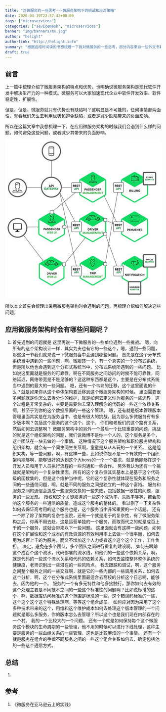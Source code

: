 ```yaml
---
title: "对微服务的一些思考---微服务架构下的挑战和应对策略"
date: 2020-04-19T22:57:42+08:00
tags: ["microservices"]
categories: ["sevicemesh", "microservices"]
banner: "img/banners/ms.jpg"
author: "helight"
authorlink: "http://helight.info"
summary: "根据这段时间读的书想梳理一下我对微服务的一些思考，部分内容来自一些外文书籍，我感觉这部分内容还是要直接读外文书籍会得到更真实可靠的思路和解读。"
draft: true
---
```


## 前言
上一篇中梳理介绍了微服务架构的特点和优势，也明确说微服务架构是现代软件开发中解决生产力的一种模式。微服务可以大家加速现代企业中软件开发效率、软件稳定性，扩展性。

但是，但是，微服务就只有优势没有缺陷吗？这明显是不可能的，任何事情都两面性，就看我们怎么去利用优势和避免缺陷，或者是减少缺陷带来的负面影响。

所以在这篇文章中我想梳理一下，在应用微服务架构的时候我们会遇到什么样的问题，如何避免这些问题，或者减少其带来的负面影响。

![](imgs/ms.jpg)

所以本文首先会梳理出采用微服务架构时会遇到的问题，再梳理介绍如何解决这些问题。

## 应用微服务架构时会有哪些问题呢？
1. 首先遇到的问题就是
这里再说一下微服务的一些单位遇到一些挑战。
嗯，向所有的这个架构设计一样，其实为夫也有它的一些这个，嗯，遇到一些问题，那这这一节我们就来说一下微服务当中会遇到哪些问题。
首先是在这个分布式系统当中遇到的一些问题，啊，微服饰一个，有一个真实的一个分布式系统，但是所以他也会遇到这个分布式系统当中，分布式系统所遇到的一些问题。
比如说这里面就是服务的可靠性，啊在不同服务之间访问的时候不能可靠性，网络延迟，网络带宽是不是足够的？这这种东西都是这个，主要是在分布式系统当中遇到的最大的一些问题。
嗯，还有一个韦弗的迁移，这个这里面说的什么？就是如果你从这个单体架构要迁移到这个微服务架构的时候。
里面需要很多问题就是你怎么去拆分你的维护，就是如何去定义你为服务的一些边界，这个过程是非常复杂的，主要是需要你去深入理解你的代码的一些这个依赖关系啊，甚至于到你的这个数据层面的一些这个管理。
嗯，还有就是版本管理版本管理里面其实是在为服务当中，也是有很大的挑战，因为那么多微服务有有多少版本啊？包括这个服务的这个这个，这个。
你们和老板们的这个路有关系，然后如何去调整啊？
微服务架构中的另外一个最后一个比较重要的问题，挑战的就是这个组织架构的问题，我们说微博不是你一个人的，这个服务是多个，这个团队在一块去做的一个事情。
这种情况下这个服务架构和职位服务架构和组织架构，就会有一个同生同生关系啊，童童是从从从玩的一个关系。
这是组织架构，等一些问题，啊，有这样一些，比如说你是不是一个有效的一个组织架构能够啊，能够很好的达到这个大boss的一个一个要求，就是他能够在这个开发人员和用于人员执行流程的一些沟通和一些合作。
另外我认为还有一个挑战就是架构的一个复杂性里面，所有的这个复杂性其实基本上是基于这个代码级的函数集的，但是这个维护当中呢，它的这个复杂性就体现在服务和服务之间的一些通信问题，啊，就是不同的服务之间是独立的一种这个富裕。
服务和服务之间的通信会造成一些服务交换的一些失败，包括数据一致性的问题，服务的一些发现。
授权和这个关键服务的一些这个成功率，失败率等等，都会影响这个服务的一些通信的质量，造成这个服务的整体的。
看过删了一下复杂性如何去保证高考用的这个服务也是，这个服务当中非常重要的一个话题。
还有一个除了除了架构的复杂性医院，还有一个就是用于的复杂性，有了微服务架构之后，你再不用去赴，这是运营单独的一个服务，而取而代之的就是成百上千的一个服务，这就会带来以下一些问题。
这里面就会有这样一些问题，如何在这个扩展性和这个成本的有效资源的有效利用率上去做一个很平衡，如何去用为成百上千的为服务，而又不增加这个人力或者这个这个这个工作，工作负担。
决定，避免在多个团队，多个团队之间进行重复的建设啊。
如何去跟踪这个成百个这个流水，代码部署的流水线，和他们的一些这个依赖关系，啊，就是代码的一些这个流水关系和代码的依赖关系，如何去监控整体整体系统的健康度，老师识别出一些潜在的一些风险点。
我去跟踪和调试，啊，这个服务之间整个服务之间的一些交互啊，就是它的一些内部的一些调用关系，如何去这个分析，啊，这个在分布式系统里面最适合去高校的分析这个日志啊，能够去，因为他的一个。
服务的一个有多元特性和他多接触行，那你如何去有效的这个处理主要是不同技术之间的一些这个标准性的问题啊？比如说标准的这个，啊，数据库访问标准的这个范围是标准的一些，这个错误码标准的一些，这个这个这个这个特殊处理啊，等等这个组合成员。
如何应对因为采用了这个多种技术带来的这个，用维和这个维护成本如何去处理这个版本管理的一个问题就是那么多服务，你的版本怎么去管理？所以这个也是我们现在内部存在的一个村。
我的一个比较大的一个问题。
还有一个就是如何保持每个这个微服务这个模块的生命周期的一些管理，他不用的时候可以进行下线处理，这种主要是服务的一些血缘关系的一些管理，这也是比较麻烦的一个事情。
还有一个就是服务在组合的手幅不同服务之间的一些这个组合关系如何去，确定包括他的一些这个通信方式。

## 总结
1. 

## 参考
1. 《微服务在亚马逊云上的实践》